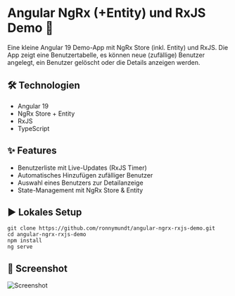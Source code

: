 # Angular NgRx (+Entity) und RxJS Demo 👥

Eine kleine Angular 19 Demo-App mit NgRx Store (inkl. Entity) und RxJS. 
Die App zeigt eine Benutzertabelle, es können neue (zufällige) Benutzer angelegt, ein Benutzer gelöscht oder die Details anzeigen werden.

## 🛠️ Technologien

- Angular 19
- NgRx Store + Entity
- RxJS
- TypeScript

## ✨ Features

- Benutzerliste mit Live-Updates (RxJS Timer)
- Automatisches Hinzufügen zufälliger Benutzer
- Auswahl eines Benutzers zur Detailanzeige
- State-Management mit NgRx Store & Entity

## ▶️ Lokales Setup

```
git clone https://github.com/ronnymundt/angular-ngrx-rxjs-demo.git
cd angular-ngrx-rxjs-demo
npm install
ng serve
```

## 📸 Screenshot

![Screenshot](/src/assets/screenshot.png)
